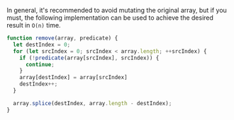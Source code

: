 In general, it's recommended to avoid mutating the original array, but if you must, the following implementation can be used to achieve the desired result in `O(n)` time.

```javascript
function remove(array, predicate) {
  let destIndex = 0;
  for (let srcIndex = 0; srcIndex < array.length; ++srcIndex) {
    if (!predicate(array[srcIndex], srcIndex)) {
      continue;
    }
    array[destIndex] = array[srcIndex]
    destIndex++;
  }

  array.splice(destIndex, array.length - destIndex);
}
```
